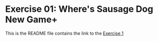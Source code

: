 # Exercise 01: Where's Sausage Dog New Game+

This is the README file contains the link to the [Exercise 1](https://danielcacatian.github.io/CART-263/exercises/01-wheres-sausage-dog-new-game-plus/)
